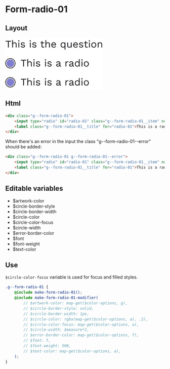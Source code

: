 # Form-radio-01

## Layout

![alt text][radio-01]

[radio-01]: /src/img/global-components/form-fields/radio-01.jpg

## Html

```html
<div class="g--form-radio-01">
    <input type="radio" id="radio-01" class="g--form-radio-01__item" name="radio-01" />
    <label class="g--form-radio-01__title" for="radio-01">This is a radio</label>
</div>
```

When there's an error in the input the class "g--form-radio-01--error" should be added:

```html
<div class="g--form-radio-01 g--form-radio-01--error">
    <input type="radio" id="radio-01" class="g--form-radio-01__item" name="radio-01" />
    <label class="g--form-radio-01__title" for="radio-01">This is a radio</label>
</div>
```

## Editable variables

-   $artwork-color
-   $circle-border-style
-   $circle-border-width
-   $circle-color
-   $circle-color-focus
-   $circle-width
-   $error-border-color
-   $font
-   $font-weight
-   $text-color

## Use

`$circle-color-focus` variable is used for focus and filled styles.

```scss
.g--form-radio-01 {
    @include make-form-radio-01();
    @include make-form-radio-01-modifier(
        // $artwork-color: map-get($color-options, g),
        // $circle-border-style: solid,
        // $circle-border-width: 1px,
        // $circle-color: rgba(map-get($color-options, a), .2),
        // $circle-color-focus: map-get($color-options, a),
        // $circle-width: $measure*2,
        // $error-border-color: map-get($color-options, f),
        // $font: f,
        // $font-weight: 500,
        // $text-color: map-get($color-options, a),
    );
}
```
